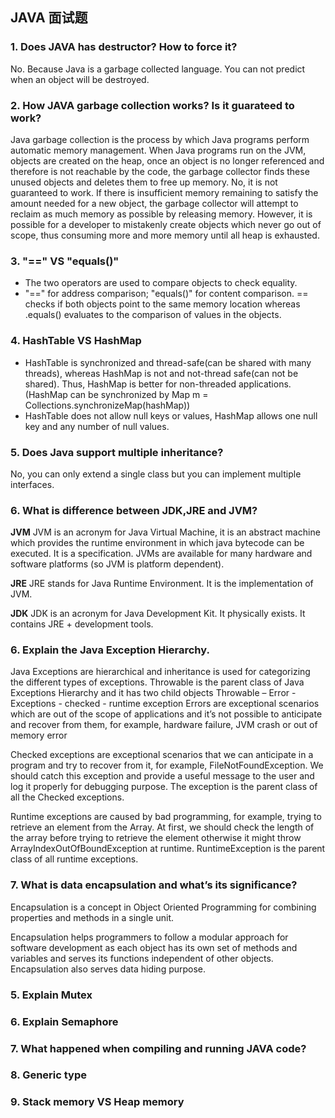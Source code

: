 ## JAVA 面试题

### 1. Does JAVA has destructor? How to force it?
No. Because Java is a garbage collected language. You can not predict when an object will be destroyed. 

### 2. How JAVA garbage collection works? Is it guarateed to work?
Java garbage collection is the process by which Java programs perform automatic memory management. When Java programs run on the JVM, objects are created on the heap, once an object is no longer referenced and therefore is not reachable by the code, the garbage collector finds these unused objects and deletes them to free up memory.
No, it is not guaranteed to work. If there is insufficient memory remaining to satisfy the amount needed for a new object, the garbage collector will attempt to reclaim as much memory as possible by releasing memory. However, it is possible for a developer to mistakenly create objects which never go out of scope, thus consuming more and more memory until all heap is exhausted.

### 3. "==" VS "equals()"
- The two operators are used to compare objects to check equality.
- "==" for address comparison; "equals()" for content comparison. == checks if both objects point to the same memory location whereas .equals() evaluates to the comparison of values in the objects.

### 4. HashTable VS HashMap
- HashTable is synchronized and thread-safe(can be shared with many threads), whereas HashMap is not and not-thread safe(can not be shared). Thus, HashMap is better for non-threaded applications.(HashMap can be synchronized by Map m = Collections.synchronizeMap(hashMap))
- HashTable does not allow null keys or values, HashMap allows one null key and any number of null values.

### 5. Does Java support multiple inheritance?
No, you can only extend a single class but you can implement multiple interfaces.

### 6. What is difference between JDK,JRE and JVM?
**JVM** JVM is an acronym for Java Virtual Machine, it is an abstract machine which provides the runtime environment in which java bytecode can be executed. It is a specification. JVMs are available for many hardware and software platforms (so JVM is platform dependent).

**JRE** JRE stands for Java Runtime Environment. It is the implementation of JVM.

**JDK** JDK is an acronym for Java Development Kit. It physically exists. It contains JRE + development tools.

### 6. Explain the Java Exception Hierarchy.
Java Exceptions are hierarchical and inheritance is used for categorizing the different types of exceptions. Throwable is the parent class of Java Exceptions Hierarchy and it has two child objects Throwable – Error
		  - Exceptions - checked
		  			   - runtime exception
Errors are exceptional scenarios which are out of the scope of applications and it’s not possible to anticipate and recover from them, for example, hardware failure, JVM crash or out of memory error

Checked exceptions are exceptional scenarios that we can anticipate in a program and try to recover from it, for example, FileNotFoundException. We should catch this exception and provide a useful message to the user and log it properly for debugging purpose. The exception is the parent class of all the Checked exceptions.

Runtime exceptions are caused by bad programming, for example, trying to retrieve an element from the Array. At first, we should check the length of the array before trying to retrieve the element otherwise it might throw ArrayIndexOutOfBoundException at runtime. RuntimeException is the parent class of all runtime exceptions.

### 7. What is data encapsulation and what’s its significance?

Encapsulation is a concept in Object Oriented Programming for combining properties and methods in a single unit.

Encapsulation helps programmers to follow a modular approach for software development as each object has its own set of methods and variables and serves its functions independent of other objects. Encapsulation also serves data hiding purpose.

### 5. Explain Mutex
### 6. Explain Semaphore
### 7. What happened when compiling and running JAVA code?
### 8. Generic type
### 9. Stack memory VS Heap memory
